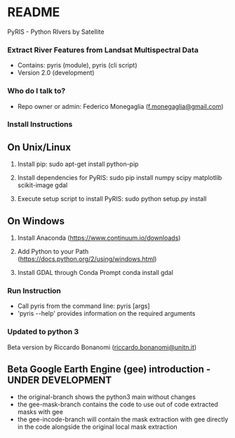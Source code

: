 # README #

PyRIS - Python RIvers by Satellite

### Extract River Features from Landsat Multispectral Data ###

* Contains: pyris (module), pyris (cli script)
* Version 2.0 (development)

### Who do I talk to? ###

* Repo owner or admin: Federico Monegaglia (f.monegaglia@gmail.com)

### Install Instructions ###

On Unix/Linux
-------------

1) Install pip:
     sudo apt-get install python-pip

2) Install dependencies for PyRIS:
     sudo pip install numpy scipy matplotlib scikit-image gdal

3) Execute setup script to install PyRIS:
     sudo python setup.py install

On Windows
----------

1) Install Anaconda (https://www.continuum.io/downloads)

2) Add Python to your Path (https://docs.python.org/2/using/windows.html)

3) Install GDAL through Conda Prompt
       conda install gdal

### Run Instruction ###
* Call pyris from the command line:
      pyris [args]
* 'pyris --help' provides information on the required arguments

### Updated to python 3
Beta version by Riccardo Bonanomi (riccardo.bonanomi@unitn.it)

## Beta Google Earth Engine (gee) introduction - UNDER DEVELOPMENT
- the original-branch shows the python3 main without changes
- the gee-mask-branch contains the code to use out of code extracted masks with gee
- the gee-incode-branch will contain the mask extraction with gee directly in the code alongside the original local mask extraction
